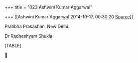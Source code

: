 +++
title = "023 Ashwini Kumar Aggarwal"

+++
[[Ashwini Kumar Aggarwal	2014-10-17, 00:30:20 [Source](https://groups.google.com/g/samskrita/c/nsg8deJx7hQ)]]



Pratibha Prakashan, New Delhi.

Dr Radheshyam Shukla

[TABLE]



